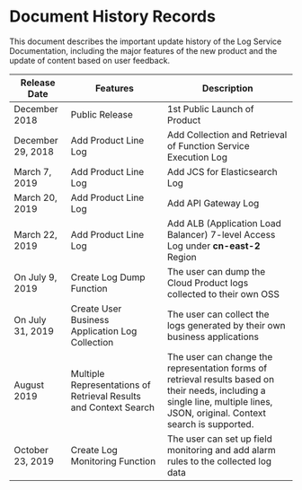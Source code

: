 # Document History Records

This document describes the important update history of the Log Service Documentation, including the major features of the new product and the update of content based on user feedback.

|Release Date|Features|Description|
|-|-|-|
|December 2018|Public Release|1st Public Launch of Product|
|December 29, 2018|Add Product Line Log|Add Collection and Retrieval of Function Service Execution Log|
|March 7, 2019|Add Product Line Log|Add JCS for Elasticsearch Log|
|March 20, 2019|Add Product Line Log|Add API Gateway Log|
|March 22, 2019|Add Product Line Log|Add ALB (Application Load Balancer) 7-level Access Log under **cn-east-2** Region|
|On July 9, 2019|Create Log Dump Function|The user can dump the Cloud Product logs collected to their own OSS|
|On July 31, 2019|Create User Business Application Log Collection|The user can collect the logs generated by their own business applications|
|August 2019|Multiple Representations of Retrieval Results and Context Search|The user can change the representation forms of retrieval results based on their needs, including a single line, multiple lines, JSON, original. Context search is supported.|
|October 23, 2019|Create Log Monitoring Function|The user can set up field monitoring and add alarm rules to the collected log data|

